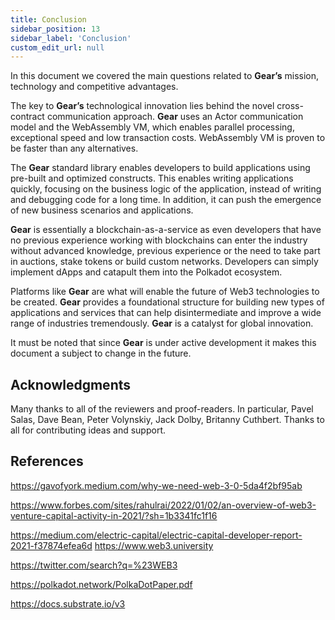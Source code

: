 ```yaml
---
title: Conclusion
sidebar_position: 13
sidebar_label: 'Conclusion'
custom_edit_url: null
---
```


In this document we covered the main questions related to **Gear’s** mission, technology and competitive advantages.

The key to **Gear’s** technological innovation lies behind the novel cross-contract communication approach. **Gear** uses an Actor communication model and the WebAssembly VM, which enables parallel processing, exceptional speed and low transaction costs. WebAssembly VM is proven to be faster than any alternatives.

The **Gear** standard library enables developers to build applications using pre-built and optimized constructs. This enables writing applications quickly, focusing on the business logic of the application, instead of writing and debugging code for a long time. In addition, it can push the emergence of new business scenarios and applications.

**Gear** is essentially a blockchain-as-a-service as even developers that have no previous experience working with blockchains can enter the industry without advanced knowledge, previous experience or the need to take part in auctions, stake tokens or build custom networks. Developers can simply implement dApps and catapult them into the Polkadot ecosystem.

Platforms like **Gear** are what will enable the future of Web3 technologies to be created. **Gear** provides a foundational structure for building new types of applications and services that can help disintermediate and improve a wide range of industries tremendously. **Gear** is a catalyst for global innovation.

It must be noted that since **Gear** is under active development it makes this document a subject to change in the future.

## Acknowledgments

Many thanks to all of the reviewers and proof-readers. In particular, Pavel Salas, Dave Bean, Peter Volynskiy, Jack Dolby, Britanny Cuthbert.
Thanks to all for contributing ideas and support.

## References

https://gavofyork.medium.com/why-we-need-web-3-0-5da4f2bf95ab

https://www.forbes.com/sites/rahulrai/2022/01/02/an-overview-of-web3-venture-capital-activity-in-2021/?sh=1b3341fc1f16

https://medium.com/electric-capital/electric-capital-developer-report-2021-f37874efea6d
https://www.web3.university

https://twitter.com/search?q=%23WEB3

https://polkadot.network/PolkaDotPaper.pdf 

https://docs.substrate.io/v3 
